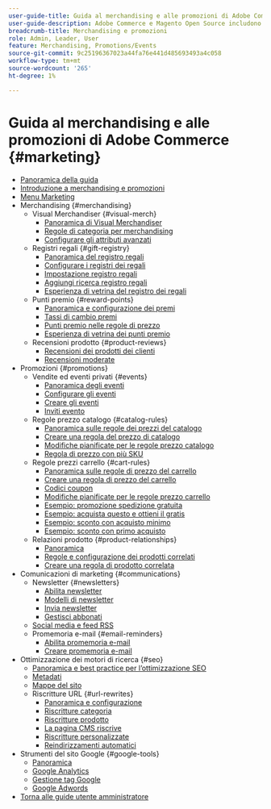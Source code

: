 ```yaml
---
user-guide-title: Guida al merchandising e alle promozioni di Adobe Commerce
user-guide-description: Adobe Commerce e Magento Open Source includono molti strumenti che puoi utilizzare per stimolare le vendite, creare opportunità di coinvolgimento dei clienti e impostare promozioni mirate.
breadcrumb-title: Merchandising e promozioni
role: Admin, Leader, User
feature: Merchandising, Promotions/Events
source-git-commit: 9c25196367023a44fa76e441d485693493a4c058
workflow-type: tm+mt
source-wordcount: '265'
ht-degree: 1%

---
```



# Guida al merchandising e alle promozioni di Adobe Commerce {#marketing}

- [Panoramica della guida](guide-overview.md)
- [Introduzione a merchandising e promozioni](introduction.md)
- [Menu Marketing](marketing-menu.md)
- Merchandising {#merchandising}
   - Visual Merchandiser {#visual-merch}
      - [Panoramica di Visual Merchandiser](visual-merchandiser.md)
      - [Regole di categoria per merchandising](category-product-rules.md)
      - [Configurare gli attributi avanzati](smart-attributes-configure.md)
   - Registri regali {#gift-registry}
      - [Panoramica del registro regali](gift-registries.md)
      - [Configurare i registri dei regali](gift-registry-configure.md)
      - [Impostazione registro regali](gift-registry-create.md)
      - [Aggiungi ricerca registro regali](gift-registry-search.md)
      - [Esperienza di vetrina del registro dei regali](gift-registry-storefront.md)
   - Punti premio {#reward-points}
      - [Panoramica e configurazione dei premi](rewards-loyalty.md)
      - [Tassi di cambio premi](reward-exchange-rates.md)
      - [Punti premio nelle regole di prezzo](reward-points-price-rules.md)
      - [Esperienza di vetrina dei punti premio](reward-points-storefront.md)
   - Recensioni prodotto {#product-reviews}
      - [Recensioni dei prodotti dei clienti](product-reviews.md)
      - [Recensioni moderate](product-reviews-moderate.md)
- Promozioni {#promotions}
   - Vendite ed eventi privati {#events}
      - [Panoramica degli eventi](events-private-sales.md)
      - [Configurare gli eventi](event-configure.md)
      - [Creare gli eventi](event-create.md)
      - [Inviti evento](invitations.md)
   - Regole prezzo catalogo {#catalog-rules}
      - [Panoramica sulle regole dei prezzi del catalogo](price-rules-catalog.md)
      - [Creare una regola del prezzo di catalogo](price-rules-catalog-create.md)
      - [Modifiche pianificate per le regole prezzo catalogo](price-rule-catalog-scheduled-changes.md)
      - [Regola di prezzo con più SKU](price-rule-multiple-sku.md)
   - Regole prezzi carrello {#cart-rules}
      - [Panoramica sulle regole di prezzo del carrello](price-rules-cart.md)
      - [Creare una regola di prezzo del carrello](price-rules-cart-create.md)
      - [Codici coupon](price-rules-cart-coupon.md)
      - [Modifiche pianificate per le regole prezzo carrello](price-rule-cart-scheduled-changes.md)
      - [Esempio: promozione spedizione gratuita](price-rules-cart-free-shipping.md)
      - [Esempio: acquista questo e ottieni il gratis](price-rules-cart-buy-this-get-that.md)
      - [Esempio: sconto con acquisto minimo](price-rule-discount-minimum-purchase.md)
      - [Esempio: sconto con primo acquisto](price-rule-discount-first-purchase.md)
   - Relazioni prodotto {#product-relationships}
      - [Panoramica](product-relationships.md)
      - [Regole e configurazione dei prodotti correlati](product-related-rules.md)
      - [Creare una regola di prodotto correlata](product-related-rule-create.md)
- Comunicazioni di marketing {#communications}
   - Newsletter {#newsletters}
      - [Abilita newsletter](newsletters.md)
      - [Modelli di newsletter](newsletter-template.md)
      - [Invia newsletter](newsletter-queue.md)
      - [Gestisci abbonati](newsletter-subscribers.md)
   - [Social media e feed RSS](social-rss.md)
   - Promemoria e-mail {#email-reminders}
      - [Abilita promemoria e-mail](email-reminder-rules.md)
      - [Creare promemoria e-mail](email-reminder-rules-create.md)
- Ottimizzazione dei motori di ricerca {#seo}
   - [Panoramica e best practice per l’ottimizzazione SEO](seo-overview.md)
   - [Metadati](meta-data.md)
   - [Mappe del sito](sitemap-xml.md)
   - Riscritture URL {#url-rewrites}
      - [Panoramica e configurazione](url-rewrite.md)
      - [Riscritture categoria](url-rewrite-category.md)
      - [Riscritture prodotto](url-rewrite-product.md)
      - [La pagina CMS riscrive](url-rewrite-cms-page.md)
      - [Riscritture personalizzate](url-rewrite-custom.md)
      - [Reindirizzamenti automatici](url-redirect-product-automatic.md)
- Strumenti del sito Google {#google-tools}
   - [Panoramica](google-tools.md)
   - [Google Analytics](google-analytics.md)
   - [Gestione tag Google](google-tag-manager.md)
   - [Google Adwords](google-adwords.md)
- [Torna alle guide utente amministratore](https://experienceleague.adobe.com/en/docs/commerce-admin/user-guides/home)

